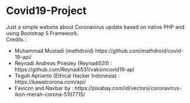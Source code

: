 # Covid19-Project

Just a simple website about Coronavirus update based on native PHP and using Bootstrap 5 Framework.<br>
Credits : 
<ul>
<li>Muhammad Mustadi (mathdroid) https://github.com/mathdroid/covid-19-api/
<li>Reynadi Andreas Priesley (Reynadi531) : https://github.com/Reynadi531/vaksincovid19-api
<li>Teguh Aprianto (Ethical Hacker Indonesia) : https://kawalcorona.com/api/
<li>Favicon and Navbar by : https://pixabay.com/id/vectors/coronavirus-ikon-merah-corona-5107715/

